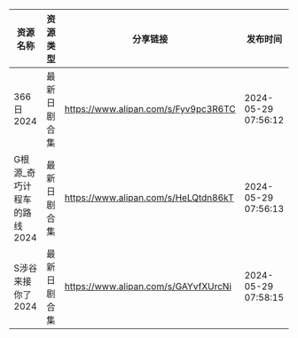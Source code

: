 | 资源名称             | 资源类型   | 分享链接                                 | 发布时间                |
| ---------------- | ------ | ------------------------------------ | ------------------- |
| 366日2024         | 最新日剧合集 | https://www.alipan.com/s/Fyv9pc3R6TC | 2024-05-29 07:56:12 |
| G根源_奇巧计程车的路线2024 | 最新日剧合集 | https://www.alipan.com/s/HeLQtdn86kT | 2024-05-29 07:56:13 |
| S涉谷来接你了2024      | 最新日剧合集 | https://www.alipan.com/s/GAYvfXUrcNi | 2024-05-29 07:58:15 |
